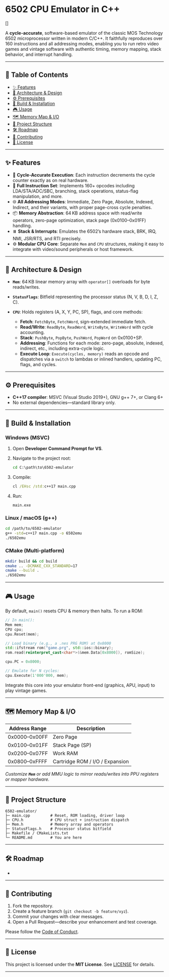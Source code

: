 # 6502 CPU Emulator in C++

&#x20;\[]

A **cycle-accurate**, software-based emulator of the classic MOS Technology 6502 microprocessor written in modern C/C++. It faithfully reproduces over 160 instructions and all addressing modes, enabling you to run retro video games and vintage software with authentic timing, memory mapping, stack behavior, and interrupt handling.

---

## 🚀 Table of Contents

* [✨ Features](#✨-features)
* [📐 Architecture & Design](#📐-architecture--design)
* [⚙️ Prerequisites](#⚙️-prerequisites)
* [🔧 Build & Installation](#🔧-build--installation)
* [🎮 Usage](#🎮-usage)
* [🗺️ Memory Map & I/O](#🗺️-memory-map--io)
* [📁 Project Structure](#📁-project-structure)
* [🛠️ Roadmap](#🛠️-roadmap)
* [🤝 Contributing](#🤝-contributing)
* [📄 License](#📄-license)

---

## ✨ Features

* 🔄 **Cycle-Accurate Execution**: Each instruction decrements the cycle counter exactly as on real hardware.
* 📜 **Full Instruction Set**: Implements 160+ opcodes including LDA/STA/ADC/SBC, branching, stack operations, status-flag manipulation, and more.
* 🌐 **All Addressing Modes**: Immediate, Zero Page, Absolute, Indexed, Indirect, and their variants, with proper page-cross cycle penalties.
* 📦 **Memory Abstraction**: 64 KB address space with read/write operators, zero-page optimization, stack page (0x0100–0x01FF) handling.
* ⏸️ **Stack & Interrupts**: Emulates the 6502’s hardware stack, BRK, IRQ, NMI, JSR/RTS, and RTI precisely.
* ⚙️ **Modular CPU Core**: Separate `Mem` and `CPU` structures, making it easy to integrate with video/sound peripherals or host framework.

---

## 📐 Architecture & Design

* **`Mem`**: 64 KB linear memory array with `operator[]` overloads for byte reads/writes.
* **`StatusFlags`**: Bitfield representing the processor status (N, V, B, D, I, Z, C).
* **`CPU`**: Holds registers (A, X, Y, PC, SP), flags, and core methods:

  * **Fetch**: `FetchByte`, `FetchWord`, sign-extended immediate fetch.
  * **Read/Write**: `ReadByte`, `ReadWord`, `WriteByte`, `WriteWord` with cycle accounting.
  * **Stack**: `PushByte`, `PopByte`, `PushWord`, `PopWord` on 0x0100+SP.
  * **Addressing**: Functions for each mode: zero-page, absolute, indexed, indirect, etc., including extra-cycle logic.
  * **Execute Loop**: `Execute(cycles, memory)` reads an opcode and dispatches via a `switch` to lambdas or inlined handlers, updating PC, flags, and cycles.

---

## ⚙️ Prerequisites

* **C++17 compiler**: MSVC (Visual Studio 2019+), GNU g++ 7+, or Clang 6+
* No external dependencies—standard library only.

---

## 🔧 Build & Installation

### Windows (MSVC)

1. Open **Developer Command Prompt for VS**.
2. Navigate to the project root:

   ```bat
   cd C:\path\to\6502-emulator
   ```
3. Compile:

   ```bat
   cl /EHsc /std:c++17 main.cpp
   ```
4. Run:

   ```bat
   main.exe
   ```

### Linux / macOS (g++)

```bash
cd /path/to/6502-emulator
g++ -std=c++17 main.cpp -o 6502emu
./6502emu
```

### CMake (Multi-platform)

```bash
mkdir build && cd build
cmake .. -DCMAKE_CXX_STANDARD=17
cmake --build .
./6502emu
```

---

## 🎮 Usage

By default, `main()` resets CPU & memory then halts. To run a ROM:

```cpp
// In main():
Mem mem;
CPU cpu;
cpu.Reset(mem);

// Load binary (e.g., a .nes PRG ROM) at 0x8000
std::ifstream rom("game.prg", std::ios::binary);
rom.read(reinterpret_cast<char*>(&mem.Data[0x8000]), romSize);

cpu.PC = 0x8000;

// Emulate for N cycles:
cpu.Execute(1'000'000, mem);
```

Integrate this core into your emulator front-end (graphics, APU, input) to play vintage games.

---

## 🗺️ Memory Map & I/O

| Address Range | Description                     |
| ------------- | ------------------------------- |
| 0x0000–0x00FF | Zero Page                       |
| 0x0100–0x01FF | Stack Page (SP)                 |
| 0x0200–0x07FF | Work RAM                        |
| 0x0800–0xFFFF | Cartridge ROM / I/O / Expansion |

*Customize **`Mem`** or add MMU logic to mirror reads/writes into PPU registers or mapper hardware.*

---

## 📁 Project Structure

```text
6502-emulator/
├─ main.cpp         # Reset, ROM loading, driver loop
├─ CPU.h            # CPU struct + instruction dispatch
├─ Mem.h            # Memory array and operators
├─ StatusFlags.h    # Processor status bitfield
├─ Makefile / CMakeLists.txt
└─ README.md        # You are here
```

---

## 🛠️ Roadmap

*

---

## 🤝 Contributing

1. Fork the repository.
2. Create a feature branch (`git checkout -b feature/xyz`).
3. Commit your changes with clear messages.
4. Open a Pull Request—describe your enhancement and test coverage.

Please follow the [Code of Conduct](CODE_OF_CONDUCT.md).

---

## 📄 License

This project is licensed under the **MIT License**. See [LICENSE](LICENSE) for details.

---
